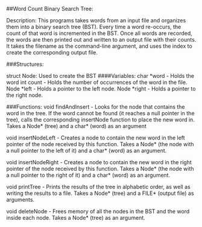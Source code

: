 ##Word Count Binary Search Tree:

Description:  This programs takes words from an input file and organizes them into a binary search tree (BST).  Every time a word re-occurs, the
count of that word is incremented in the BST.  Once all words are recorded, the words are then printed out and written to an output file with their
counts.  It takes the filename as the command-line argument, and uses the index to create the corresponding output file.

###Structures:

struct Node: Used to create the BST
####Variables:
char *word - Holds the word
int count - Holds the number of occurrences of the word in the file.
Node *left - Holds a pointer to the left node.
Node *right - Holds a pointer to the right node.

###Functions:
void findAndInsert - Looks for the node that contains the word in the tree.  If the word cannot be found (it reaches a null
pointer in the tree), calls the corresponding insertNode function to place the new word in.  Takes a Node* (tree) and a
char* (word) as an argument

void insertNodeLeft - Creates a node to contain the new word in the left pointer of the node received by this function.
Takes a Node* (the node with a null pointer to the left of it) and a char* (word) as an argument.

void insertNodeRight - Creates a node to contain the new word in the right pointer of the node received by this function.
Takes a Node* (the node with a null pointer to the right of it) and a char* (word) as an argument.

void printTree - Prints the results of the tree in alphabetic order, as well as writing the results to a file.  Takes
a Node* (tree) and a FILE* (output file) as arguments.

void deleteNode - Frees memory of all the nodes in the BST and the word inside each node.  Takes a Node* (tree) as an argument.